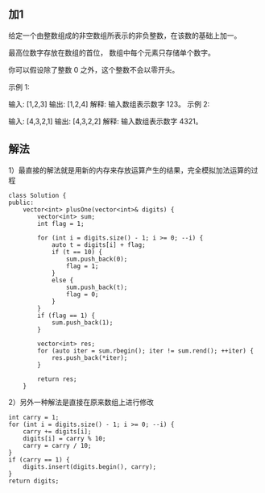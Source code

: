 ## 加1

给定一个由整数组成的非空数组所表示的非负整数，在该数的基础上加一。

最高位数字存放在数组的首位， 数组中每个元素只存储单个数字。

你可以假设除了整数 0 之外，这个整数不会以零开头。

示例 1:

输入: [1,2,3]
输出: [1,2,4]
解释: 输入数组表示数字 123。
示例 2:

输入: [4,3,2,1]
输出: [4,3,2,2]
解释: 输入数组表示数字 4321。

## 解法

1）最直接的解法就是用新的内存来存放运算产生的结果，完全模拟加法运算的过程

```
class Solution {
public:
    vector<int> plusOne(vector<int>& digits) {
        vector<int> sum;
        int flag = 1;

        for (int i = digits.size() - 1; i >= 0; --i) {
            auto t = digits[i] + flag;
            if (t == 10) {                
                sum.push_back(0);
                flag = 1;
            }
            else {
                sum.push_back(t);
                flag = 0;
            }
        }
        if (flag == 1) {
            sum.push_back(1);
        }

        vector<int> res;
        for (auto iter = sum.rbegin(); iter != sum.rend(); ++iter) {
            res.push_back(*iter);
        }

        return res;
    }
```

2）另外一种解法是直接在原来数组上进行修改

```
int carry = 1;
for (int i = digits.size() - 1; i >= 0; --i) {
    carry += digits[i];
    digits[i] = carry % 10;
    carry = carry / 10;
}
if (carry == 1) {
    digits.insert(digits.begin(), carry);
}
return digits;
```

